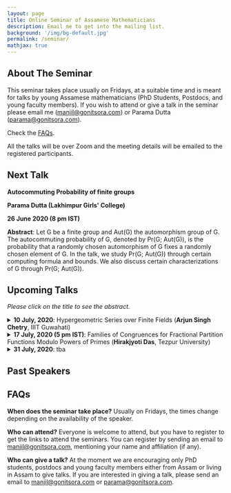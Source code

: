 ```yaml
---
layout: page
title: Online Seminar of Assamese Mathematicians
description: Email me to get into the mailing list.
background: '/img/bg-default.jpg'
permalink: /seminar/
mathjax: true
---
```


## About The Seminar

This seminar takes place usually on Fridays, at a suitable time and is meant for talks by young Assamese mathematicians (PhD Students, Postdocs, and young faculty members). If you wish to attend or give a talk in the seminar please email me (manjil@gonitsora.com) or Parama Dutta (parama@gonitsora.com).

Check the [FAQs](#faqs).

All the talks will be over Zoom and the meeting details will be emailed to the registered participants.

## Next Talk

**Autocommuting Probability of finite groups**  

**Parama Dutta (Lakhimpur Girls' College)**

**26 June 2020 (8 pm IST)**

**Abstract**: Let G be a finite group and Aut(G) the automorphism group of G. The autocommuting probability of G, denoted by Pr(G; Aut(G)), is the probability that a randomly chosen automorphism of G fixes a randomly chosen element of G. In the talk, we study Pr(G; Aut(G)) through certain computing formula and bounds. We also discuss certain characterizations of G through Pr(G; Aut(G)).

## Upcoming Talks

*Please click on the title to see the abstract.*

<details>
<summary><b>10 July, 2020</b>: Hypergeometric Series over Finite Fields (<b>Arjun Singh Chetry</b>, IIIT Guwahati)</summary>

Hypergeometric series are special functions which find its applications in numerous branch of mathematics. In this talk, we shall visualize this function from a number-theoretic point of view. In 1987, John Greene developed a character sum analogue of the binomial theorem and binomial coeficients, and as a result, finite field analogue for the hypergeometric series was established. Analogous to the classical series, hypergeometric series over finite fields satisfy many summation and transformation formulas. We shall look into some of them.
</details>


<details>
<summary><b>17 July, 2020 (5 pm IST)</b>: Families of Congruences for Fractional Partition Functions Modulo Powers of Primes (<b>Hirakjyoti Das</b>, Tezpur University)</summary>

Recently, Chan and Wang (Fractional powers of the generating function for the partition function. Acta Arith. 187(1), 59--80 (2019)) studied the fractional powers of the generating function for the partition function and found several congruences satisfied by the corresponding coefficients. In this talk, we find some new families of congruences modulo powers of primes. We also find analogous results for the coefficients of the fractional powers of the generating function for the 2-color partition function.
</details>


<details>
<summary><b>31 July, 2020</b>: tba </summary>

tba
</details>  
  
    
      
      


## Past Speakers
  
    
      
      



## <a name="faqs"></a>FAQs

**When does the seminar take place?**
Usually on Fridays, the times change depending on the availability of the speaker.

**Who can attend?**
Everyone is welcome to attend, but you have to register to get the links to attend the seminars. You can register by sending an email to manjil@gonitsora.com, mentioning your name and affiliation (if any).

**Who can give a talk?**
At the moment we are encouraging only PhD students, postdocs and young faculty members either from Assam or living in Assam to give talks. If you are interested in giving a talk, please send an email to manjil@gonitsora.com or parama@gonitsora.com.
